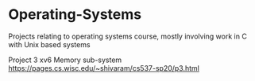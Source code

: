 # Operating-Systems
Projects relating to operating systems course, mostly involving work in C with Unix based systems

Project 3 xv6 Memory sub-system
https://pages.cs.wisc.edu/~shivaram/cs537-sp20/p3.html
